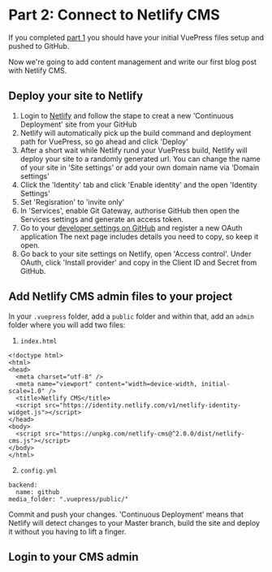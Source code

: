 # Part 2: Connect to Netlify CMS

If you completed [part 1](./blogging-with-vuepress-part-1.md) you should have your initial VuePress files setup and pushed to GitHub.

Now we're going to add content management and write our first blog post with Netlify CMS.

## Deploy your site to Netlify
1. Login to [Netlify](https://app.netlify.com/start) and follow the stape to creat a new 'Continuous Deployment' site from your GitHub
2. Netlify will automatically pick up the build command and deployment path for VuePress, so go ahead and click 'Deploy' <!-- IMAGE NEEDED -->
3. After a short wait while Netlify rund your VuePress build, Netlify will deploy your site to a randomly generated url. You can change the name of your site in 'Site settings' or add your own domain name via 'Domain settings'
4. Click the 'Identity' tab and click 'Enable identity' and the open 'Identity Settings'
5. Set 'Regisration' to 'invite only'
6. In 'Services', enable Git Gateway, authorise GitHub then open the Services settings and generate an access token.
7. Go to your [developer settings on GitHub](https://github.com/settings/developers) and register a new OAuth application <!-- IMAGE NEEDED --> The next page includes details you need to copy, so keep it open.
8. Go back to your site settings on Netlify, open 'Access control'. Under OAuth, click 'Install provider' and copy in the Client ID and Secret from GitHub.

## Add Netlify CMS admin files to your project
In your `.vuepress` folder, add a `public` folder and within that, add an `admin` folder where you will add two files:
1. `index.html`
```
<!doctype html>
<html>
<head>
  <meta charset="utf-8" />
  <meta name="viewport" content="width=device-width, initial-scale=1.0" />
  <title>Netlify CMS</title>
  <script src="https://identity.netlify.com/v1/netlify-identity-widget.js"></script>
</head>
<body>
  <script src="https://unpkg.com/netlify-cms@^2.0.0/dist/netlify-cms.js"></script>
</body>
</html>
```
2. `config.yml`
```
backend:
  name: github
media_folder: ".vuepress/public/"
```
Commit and push your changes. 'Continuous Deployment' means that Netlify will detect changes to your Master branch, build the site and deploy it without you having to lift a finger.

## Login to your CMS admin
